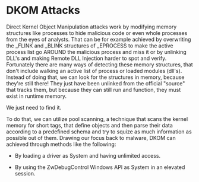 # DKOM Attacks

Direct Kernel Object Manipulation attacks work by modifying memory structures like processes to hide malicious code or even whole processes from the eyes of analysts. That can be for example achieved by overwriting the _FLINK and _BLINK structures of _EPROCESS to make the active process list go AROUND the malicious process and miss it or by unlinking DLL's and making Remote DLL Injection harder to spot and verify.
Fortunately there are many ways of detecting these memory structures, that don't include walking an active list of process or loaded modules (dll's).
Instead of doing that, we can look for the structures in memory, because they're still there! They just have been unlinked from the official "source" that tracks them, but because they can still run and function, they must exist in runtime memory.

We just need to find it.

To do that, we can utilize pool scanning, a technique that scans the kernel memory for short tags, that define objects and then parse their data according to a predefined schema and try to squize as much information as possible out of them.
Drawing our focus back to malware, DKOM can achieved through methods like the following:

- By loading a driver as System and having unlimited access.
    
- By using the ZwDebugControl Windows API as System in an elevated session.
